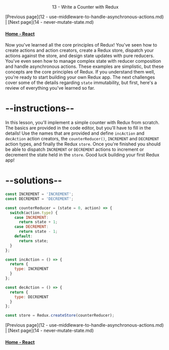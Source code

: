 <center>13 - Write a Counter with Redux </center>

[Previous page](12 - use-middleware-to-handle-asynchronous-actions.md) | [Next page](14 - never-mutate-state.md)

#### [Home - React](./README.md)


Now you've learned all the core principles of Redux! You've seen how to create actions and action creators, create a Redux store, dispatch your actions against the store, and design state updates with pure reducers. You've even seen how to manage complex state with reducer composition and handle asynchronous actions. These examples are simplistic, but these concepts are the core principles of Redux. If you understand them well, you're ready to start building your own Redux app. The next challenges cover some of the details regarding `state` immutability, but first, here's a review of everything you've learned so far.

# --instructions--

In this lesson, you'll implement a simple counter with Redux from scratch. The basics are provided in the code editor, but you'll have to fill in the details! Use the names that are provided and define `incAction` and `decAction` action creators, the `counterReducer()`, `INCREMENT` and `DECREMENT` action types, and finally the Redux `store`. Once you're finished you should be able to dispatch `INCREMENT` or `DECREMENT` actions to increment or decrement the state held in the `store`. Good luck building your first Redux app!

# --solutions--

```js
const INCREMENT = 'INCREMENT';
const DECREMENT = 'DECREMENT';

const counterReducer = (state = 0, action) => {
  switch(action.type) {
    case INCREMENT:
      return state + 1;
    case DECREMENT:
      return state - 1;
    default:
      return state;
  }
};

const incAction = () => {
  return {
    type: INCREMENT
  }
};

const decAction = () => {
  return {
    type: DECREMENT
  }
};

const store = Redux.createStore(counterReducer);
```



[Previous page](12 - use-middleware-to-handle-asynchronous-actions.md) | [Next page](14 - never-mutate-state.md)

#### [Home - React](./README.md)
